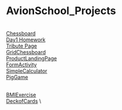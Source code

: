 

# AvionSchool_Projects
\
[Chessboard](https://leonram1245.github.io/batch5-activities/Chessboard/)
\
[Day1 Homework](https://leonram1245.github.io/batch5-activities/Day%201/)
\
[Tribute Page](https://leonram1245.github.io/batch5-activities/Tribute%20Page/)
\
[GridChessboard](https://leonram1245.github.io/batch5-activities/Grid_Chessboard/)
\
[ProductLandingPage](https://leonram1245.github.io/batch5-activities/Product%20Landing%20Page/#)
\
[FormActivity](https://leonram1245.github.io/batch5-activities/Form_Activity/)
\
[SimpleCalculator](https://leonram1245.github.io/batch5-activities/Simple%20Calculator/)
\
[PigGame](https://github.com/leonram1245/batch5-pig-game)

\
[BMIExercise](https://jsfiddle.net/ybvLpqmh/10/)
\
[DeckofCards](https://jsfiddle.net/z0qshw3u/)
\


